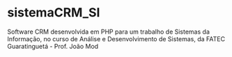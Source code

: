 # sistemaCRM_SI
 Software CRM desenvolvida em PHP para um trabalho de Sistemas da Informação, no curso de Análise e Desenvolvimento de Sistemas, da FATEC Guaratinguetá - Prof. João Mod
